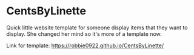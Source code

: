 # CentsByLinette
Quick little website template for someone display items that they want to display. She changed her mind so it's more of a template now.

Link for template:  https://robbie0922.github.io/CentsByLinette/
